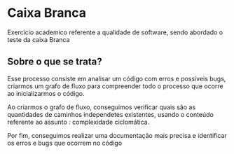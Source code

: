 # Caixa Branca

Exercício academico referente a qualidade de software, sendo abordado o teste da caixa Branca

## Sobre o que se trata?

Esse processo consiste em analisar um código com erros e possíveis bugs, criarmos um grafo de fluxo para compreender todo o processo que ocorre ao inicializarmos o código.

Ao criarmos o grafo de fluxo, conseguimos verificar quais são as quantidades de caminhos independetes existentes, usando o conteúdo referente ao assunto : complexidade ciclomática.

Por fim, conseguimos realizar uma documentação mais precisa e identificar os erros e bugs que ocorrem no código



